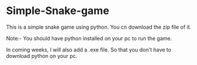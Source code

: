 # Simple-Snake-game
This is a simple snake game using python.
You cn download the zip file of it.

Note:- You should have python installed on your pc to run the game.

In coming weeks, I will also add a .exe file.
So that you don't have to download python on your pc.
